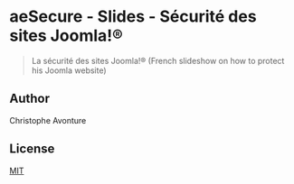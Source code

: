 # aeSecure - Slides - Sécurité des sites Joomla!®

> La sécurité des sites Joomla!® (French slideshow on how to protect his Joomla website)

## Author

Christophe Avonture

## License

[MIT](LICENSE)
